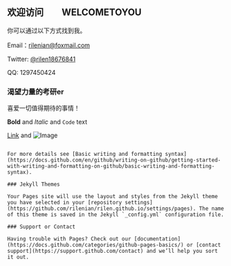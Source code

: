 ## 欢迎访问　　WELCOMETOYOU

你可以通过以下方式找到我。

Email：rilenian@foxmail.com

Twitter: [@rilen18676841](twitter.com/rilen18676841)

QQ: 1297450424

### 渴望力量的考研er

喜爱一切值得期待的事情！


**Bold** and _Italic_ and `Code` text

[Link](url) and ![Image](src)
```

For more details see [Basic writing and formatting syntax](https://docs.github.com/en/github/writing-on-github/getting-started-with-writing-and-formatting-on-github/basic-writing-and-formatting-syntax).

### Jekyll Themes

Your Pages site will use the layout and styles from the Jekyll theme you have selected in your [repository settings](https://github.com/rilenian/rilen.github.io/settings/pages). The name of this theme is saved in the Jekyll `_config.yml` configuration file.

### Support or Contact

Having trouble with Pages? Check out our [documentation](https://docs.github.com/categories/github-pages-basics/) or [contact support](https://support.github.com/contact) and we’ll help you sort it out.
